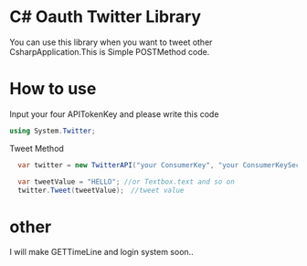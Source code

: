 # C# Oauth Twitter Library
You can use this library when you want to tweet other CsharpApplication.This is Simple POSTMethod code.
# How to use
Input your four APITokenKey and please write this code

```C#
using System.Twitter;
```
Tweet Method
```C#
  var twitter = new TwitterAPI("your ConsumerKey", "your ConsumerKeySecret","your AccessToken", "your AccessTokenSecret");

  var tweetValue = "HELLO"; //or Textbox.text and so on
  twitter.Tweet(tweetValue);　//tweet value
```
            
# other
I will make GETTimeLine and login system soon..
